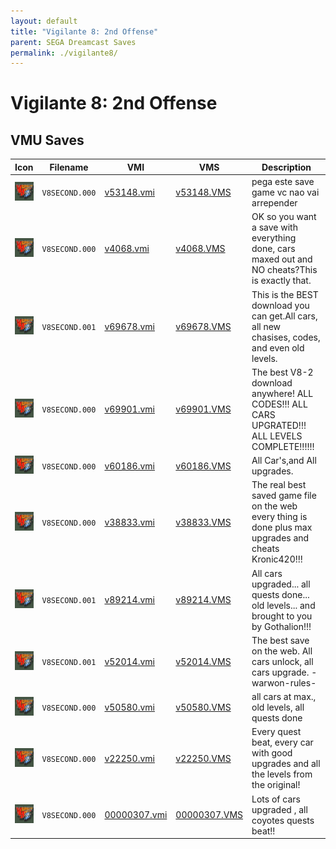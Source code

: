 ```yaml
---
layout: default
title: "Vigilante 8: 2nd Offense"
parent: SEGA Dreamcast Saves
permalink: ./vigilante8/
---
```

# Vigilante 8: 2nd Offense

## VMU Saves

| Icon | Filename | VMI | VMS | Description |
|------|----------|-----|-----|-------------|
| ![Vigilante 8: 2nd Offense](../icons/V8SECOND.000.GIF) | `V8SECOND.000` | [v53148.vmi](v53148.vmi) | [v53148.VMS](v53148.VMS) | pega este save game vc nao vai arrepender  |
| ![Vigilante 8: 2nd Offense](../icons/V8SECOND.000.GIF) | `V8SECOND.000` | [v4068.vmi](v4068.vmi) | [v4068.VMS](v4068.VMS) | OK  so you want a save with everything done, cars maxed out and NO cheats?This is exactly that.  |
| ![Vigilante 8: 2nd Offense](../icons/V8SECOND.001.GIF) | `V8SECOND.001` | [v69678.vmi](v69678.vmi) | [v69678.VMS](v69678.VMS) | This is the BEST download you can get.All cars, all new chasises, codes, and even old levels.  |
| ![Vigilante 8: 2nd Offense](../icons/V8SECOND.000.GIF) | `V8SECOND.000` | [v69901.vmi](v69901.vmi) | [v69901.VMS](v69901.VMS) | The best V8-2 download anywhere! ALL CODES!!! ALL CARS UPGRATED!!! ALL LEVELS COMPLETE!!!!!!  |
| ![Vigilante 8: 2nd Offense](../icons/V8SECOND.000.GIF) | `V8SECOND.000` | [v60186.vmi](v60186.vmi) | [v60186.VMS](v60186.VMS) | All Car's,and All upgrades.  |
| ![Vigilante 8: 2nd Offense](../icons/V8SECOND.000.GIF) | `V8SECOND.000` | [v38833.vmi](v38833.vmi) | [v38833.VMS](v38833.VMS) | The real best saved game file on the web every thing is done plus max upgrades and cheats Kronic420!!!  |
| ![Vigilante 8: 2nd Offense](../icons/V8SECOND.001.GIF) | `V8SECOND.001` | [v89214.vmi](v89214.vmi) | [v89214.VMS](v89214.VMS) | All cars upgraded... all quests done... old levels... and brought to you by Gothalion!!!  |
| ![Vigilante 8: 2nd Offense](../icons/V8SECOND.001.GIF) | `V8SECOND.001` | [v52014.vmi](v52014.vmi) | [v52014.VMS](v52014.VMS) | The best save on the web. All cars unlock, all cars upgrade. -warwon-rules-  |
| ![Vigilante 8: 2nd Offense](../icons/V8SECOND.000.GIF) | `V8SECOND.000` | [v50580.vmi](v50580.vmi) | [v50580.VMS](v50580.VMS) | all cars at max., old levels, all quests done  |
| ![Vigilante 8: 2nd Offense](../icons/V8SECOND.000.GIF) | `V8SECOND.000` | [v22250.vmi](v22250.vmi) | [v22250.VMS](v22250.VMS) | Every quest beat, every car with good upgrades and all the levels from the original!  |
| ![Vigilante 8: 2nd Offense](../icons/V8SECOND.000.GIF) | `V8SECOND.000` | [00000307.vmi](00000307.vmi) | [00000307.VMS](00000307.VMS) | Lots of cars upgraded , all coyotes quests beat!!  |
